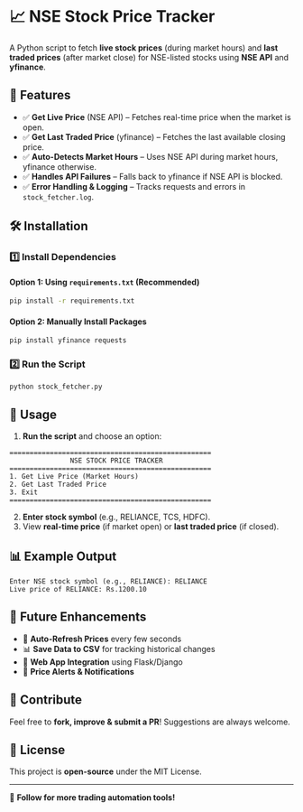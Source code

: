 # 📈 NSE Stock Price Tracker

A Python script to fetch **live stock prices** (during market hours) and **last traded prices** (after market close) for NSE-listed stocks using **NSE API** and **yfinance**.

## 🚀 Features
- ✅ **Get Live Price** (NSE API) – Fetches real-time price when the market is open.
- ✅ **Get Last Traded Price** (yfinance) – Fetches the last available closing price.
- ✅ **Auto-Detects Market Hours** – Uses NSE API during market hours, yfinance otherwise.
- ✅ **Handles API Failures** – Falls back to yfinance if NSE API is blocked.
- ✅ **Error Handling & Logging** – Tracks requests and errors in `stock_fetcher.log`.

## 🛠️ Installation
### 1️⃣ Install Dependencies
#### Option 1: Using `requirements.txt` (Recommended)
```bash
pip install -r requirements.txt
```

#### Option 2: Manually Install Packages
```bash
pip install yfinance requests
```

### 2️⃣ Run the Script
```bash
python stock_fetcher.py
```

## 📌 Usage
1. **Run the script** and choose an option:
```
==================================================
               NSE STOCK PRICE TRACKER
==================================================
1. Get Live Price (Market Hours)
2. Get Last Traded Price
3. Exit
==================================================
```
2. **Enter stock symbol** (e.g., RELIANCE, TCS, HDFC).
3. View **real-time price** (if market open) or **last traded price** (if closed).

## 📊 Example Output
```
Enter NSE stock symbol (e.g., RELIANCE): RELIANCE
Live price of RELIANCE: Rs.1200.10
```

## 🏈 Future Enhancements
- 🔄 **Auto-Refresh Prices** every few seconds
- 📊 **Save Data to CSV** for tracking historical changes
- 📱 **Web App Integration** using Flask/Django
- 🔔 **Price Alerts & Notifications**

## 🤝 Contribute
Feel free to **fork, improve & submit a PR**! Suggestions are always welcome.

## 🐝 License
This project is **open-source** under the MIT License.

---

🚀 **Follow for more trading automation tools!**

